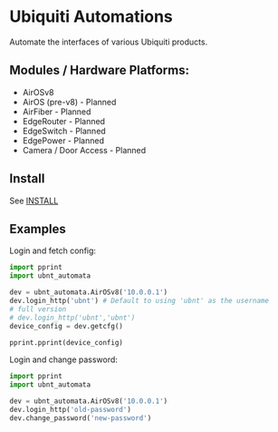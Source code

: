 # Ubiquiti Automations
Automate the interfaces of various Ubiquiti products.

## Modules / Hardware Platforms:
- AirOSv8
- AirOS (pre-v8) - Planned
- AirFiber - Planned
- EdgeRouter - Planned
- EdgeSwitch - Planned
- EdgePower - Planned
- Camera / Door Access - Planned

## Install

See [INSTALL](INSTALL.md)


## Examples

Login and fetch config:
```python
import pprint
import ubnt_automata

dev = ubnt_automata.AirOSv8('10.0.0.1')
dev.login_http('ubnt') # Default to using 'ubnt' as the username
# full version
# dev.login_http('ubnt','ubnt')
device_config = dev.getcfg()

pprint.pprint(device_config)
```

Login and change password:
```python
import pprint
import ubnt_automata

dev = ubnt_automata.AirOSv8('10.0.0.1')
dev.login_http('old-password')
dev.change_password('new-password')
```
